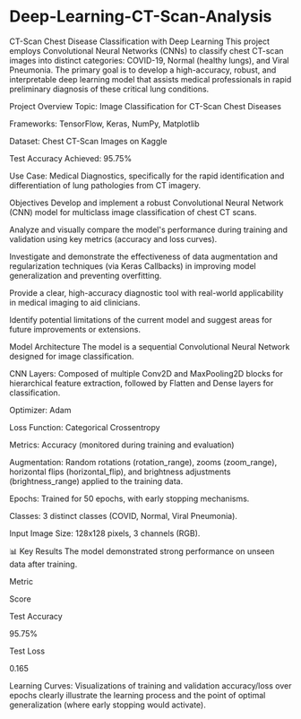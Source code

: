 # Deep-Learning-CT-Scan-Analysis
CT-Scan Chest Disease Classification with Deep Learning
This project employs Convolutional Neural Networks (CNNs) to classify chest CT-scan images into distinct categories: COVID-19, Normal (healthy lungs), and Viral Pneumonia. The primary goal is to develop a high-accuracy, robust, and interpretable deep learning model that assists medical professionals in rapid preliminary diagnosis of these critical lung conditions.

Project Overview
Topic: Image Classification for CT-Scan Chest Diseases

Frameworks: TensorFlow, Keras, NumPy, Matplotlib

Dataset: Chest CT-Scan Images on Kaggle

Test Accuracy Achieved: 95.75%

Use Case: Medical Diagnostics, specifically for the rapid identification and differentiation of lung pathologies from CT imagery.

Objectives
Develop and implement a robust Convolutional Neural Network (CNN) model for multiclass image classification of chest CT scans.

Analyze and visually compare the model's performance during training and validation using key metrics (accuracy and loss curves).

Investigate and demonstrate the effectiveness of data augmentation and regularization techniques (via Keras Callbacks) in improving model generalization and preventing overfitting.

Provide a clear, high-accuracy diagnostic tool with real-world applicability in medical imaging to aid clinicians.

Identify potential limitations of the current model and suggest areas for future improvements or extensions.

Model Architecture
The model is a sequential Convolutional Neural Network designed for image classification.

CNN Layers: Composed of multiple Conv2D and MaxPooling2D blocks for hierarchical feature extraction, followed by Flatten and Dense layers for classification.

Optimizer: Adam

Loss Function: Categorical Crossentropy

Metrics: Accuracy (monitored during training and evaluation)

Augmentation: Random rotations (rotation_range), zooms (zoom_range), horizontal flips (horizontal_flip), and brightness adjustments (brightness_range) applied to the training data.

Epochs: Trained for 50 epochs, with early stopping mechanisms.

Classes: 3 distinct classes (COVID, Normal, Viral Pneumonia).

Input Image Size: 128x128 pixels, 3 channels (RGB).

📊 Key Results
The model demonstrated strong performance on unseen data after training.

Metric

Score

Test Accuracy

95.75%

Test Loss

0.165

Learning Curves: Visualizations of training and validation accuracy/loss over epochs clearly illustrate the learning process and the point of optimal generalization (where early stopping would activate).


